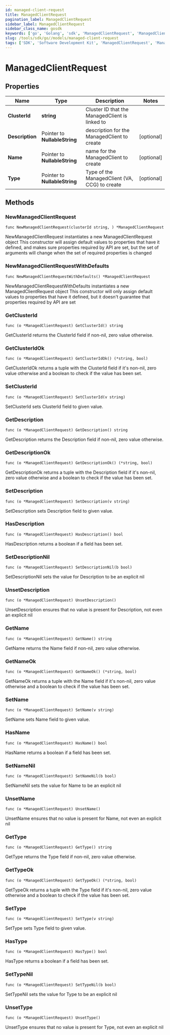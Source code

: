 ```yaml
---
id: managed-client-request
title: ManagedClientRequest
pagination_label: ManagedClientRequest
sidebar_label: ManagedClientRequest
sidebar_class_name: gosdk
keywords: ['go', 'Golang', 'sdk', 'ManagedClientRequest', 'ManagedClientRequest'] 
slug: /tools/sdk/go//models/managed-client-request
tags: ['SDK', 'Software Development Kit', 'ManagedClientRequest', 'ManagedClientRequest']
---
```


# ManagedClientRequest

## Properties

Name | Type | Description | Notes
------------ | ------------- | ------------- | -------------
**ClusterId** | **string** | Cluster ID that the ManagedClient is linked to | 
**Description** | Pointer to **NullableString** | description for the ManagedClient to create | [optional] 
**Name** | Pointer to **NullableString** | name for the ManagedClient to create | [optional] 
**Type** | Pointer to **NullableString** | Type of the ManagedClient (VA, CCG) to create | [optional] 

## Methods

### NewManagedClientRequest

`func NewManagedClientRequest(clusterId string, ) *ManagedClientRequest`

NewManagedClientRequest instantiates a new ManagedClientRequest object
This constructor will assign default values to properties that have it defined,
and makes sure properties required by API are set, but the set of arguments
will change when the set of required properties is changed

### NewManagedClientRequestWithDefaults

`func NewManagedClientRequestWithDefaults() *ManagedClientRequest`

NewManagedClientRequestWithDefaults instantiates a new ManagedClientRequest object
This constructor will only assign default values to properties that have it defined,
but it doesn't guarantee that properties required by API are set

### GetClusterId

`func (o *ManagedClientRequest) GetClusterId() string`

GetClusterId returns the ClusterId field if non-nil, zero value otherwise.

### GetClusterIdOk

`func (o *ManagedClientRequest) GetClusterIdOk() (*string, bool)`

GetClusterIdOk returns a tuple with the ClusterId field if it's non-nil, zero value otherwise
and a boolean to check if the value has been set.

### SetClusterId

`func (o *ManagedClientRequest) SetClusterId(v string)`

SetClusterId sets ClusterId field to given value.


### GetDescription

`func (o *ManagedClientRequest) GetDescription() string`

GetDescription returns the Description field if non-nil, zero value otherwise.

### GetDescriptionOk

`func (o *ManagedClientRequest) GetDescriptionOk() (*string, bool)`

GetDescriptionOk returns a tuple with the Description field if it's non-nil, zero value otherwise
and a boolean to check if the value has been set.

### SetDescription

`func (o *ManagedClientRequest) SetDescription(v string)`

SetDescription sets Description field to given value.

### HasDescription

`func (o *ManagedClientRequest) HasDescription() bool`

HasDescription returns a boolean if a field has been set.

### SetDescriptionNil

`func (o *ManagedClientRequest) SetDescriptionNil(b bool)`

 SetDescriptionNil sets the value for Description to be an explicit nil

### UnsetDescription
`func (o *ManagedClientRequest) UnsetDescription()`

UnsetDescription ensures that no value is present for Description, not even an explicit nil
### GetName

`func (o *ManagedClientRequest) GetName() string`

GetName returns the Name field if non-nil, zero value otherwise.

### GetNameOk

`func (o *ManagedClientRequest) GetNameOk() (*string, bool)`

GetNameOk returns a tuple with the Name field if it's non-nil, zero value otherwise
and a boolean to check if the value has been set.

### SetName

`func (o *ManagedClientRequest) SetName(v string)`

SetName sets Name field to given value.

### HasName

`func (o *ManagedClientRequest) HasName() bool`

HasName returns a boolean if a field has been set.

### SetNameNil

`func (o *ManagedClientRequest) SetNameNil(b bool)`

 SetNameNil sets the value for Name to be an explicit nil

### UnsetName
`func (o *ManagedClientRequest) UnsetName()`

UnsetName ensures that no value is present for Name, not even an explicit nil
### GetType

`func (o *ManagedClientRequest) GetType() string`

GetType returns the Type field if non-nil, zero value otherwise.

### GetTypeOk

`func (o *ManagedClientRequest) GetTypeOk() (*string, bool)`

GetTypeOk returns a tuple with the Type field if it's non-nil, zero value otherwise
and a boolean to check if the value has been set.

### SetType

`func (o *ManagedClientRequest) SetType(v string)`

SetType sets Type field to given value.

### HasType

`func (o *ManagedClientRequest) HasType() bool`

HasType returns a boolean if a field has been set.

### SetTypeNil

`func (o *ManagedClientRequest) SetTypeNil(b bool)`

 SetTypeNil sets the value for Type to be an explicit nil

### UnsetType
`func (o *ManagedClientRequest) UnsetType()`

UnsetType ensures that no value is present for Type, not even an explicit nil

